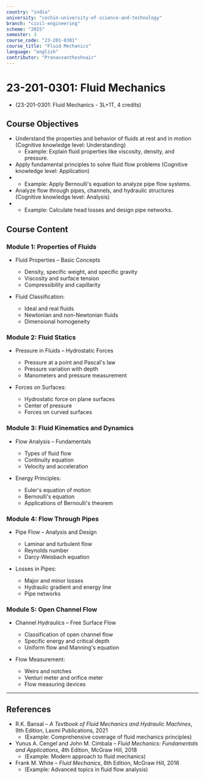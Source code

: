 ```yaml
---
country: "india"
university: "cochin-university-of-science-and-technology"
branch: "civil-engineering"
scheme: "2025"
semester: 3
course_code: "23-201-0301"
course_title: "Fluid Mechanics"
language: "english"
contributor: "Pranavsanthoshnair"
---
```


# 23-201-0301: Fluid Mechanics 
  - (23-201-0301: Fluid Mechanics - 3L+1T, 4 credits)

## Course Objectives

* Understand the properties and behavior of fluids at rest and in motion (Cognitive knowledge level: Understanding)
    - Example: Explain fluid properties like viscosity, density, and pressure.  
* Apply fundamental principles to solve fluid flow problems (Cognitive knowledge level: Application)
*   - Example: Apply Bernoulli's equation to analyze pipe flow systems.  
* Analyze flow through pipes, channels, and hydraulic structures (Cognitive knowledge level: Analysis)
*   - Example: Calculate head losses and design pipe networks.  

## Course Content

### Module 1: Properties of Fluids

* Fluid Properties – Basic Concepts  
  - Density, specific weight, and specific gravity
  - Viscosity and surface tension
  - Compressibility and capillarity

* Fluid Classification:  
  - Ideal and real fluids
  - Newtonian and non-Newtonian fluids
  - Dimensional homogeneity

### Module 2: Fluid Statics

* Pressure in Fluids – Hydrostatic Forces  
  - Pressure at a point and Pascal's law
  - Pressure variation with depth
  - Manometers and pressure measurement

* Forces on Surfaces:  
  - Hydrostatic force on plane surfaces
  - Center of pressure
  - Forces on curved surfaces

### Module 3: Fluid Kinematics and Dynamics

* Flow Analysis – Fundamentals  
  - Types of fluid flow
  - Continuity equation
  - Velocity and acceleration

* Energy Principles:  
  - Euler's equation of motion
  - Bernoulli's equation
  - Applications of Bernoulli's theorem

### Module 4: Flow Through Pipes

* Pipe Flow – Analysis and Design  
  - Laminar and turbulent flow
  - Reynolds number
  - Darcy-Weisbach equation

* Losses in Pipes:  
  - Major and minor losses
  - Hydraulic gradient and energy line
  - Pipe networks

### Module 5: Open Channel Flow

* Channel Hydraulics – Free Surface Flow  
  - Classification of open channel flow
  - Specific energy and critical depth
  - Uniform flow and Manning's equation

* Flow Measurement:  
  - Weirs and notches
  - Venturi meter and orifice meter
  - Flow measuring devices

---

## References

* R.K. Bansal – *A Textbook of Fluid Mechanics and Hydraulic Machines*, 9th Edition, Laxmi Publications, 2021
    - (Example: Comprehensive coverage of fluid mechanics principles)  
* Yunus A. Cengel and John M. Cimbala – *Fluid Mechanics: Fundamentals and Applications*, 4th Edition, McGraw Hill, 2018
    - (Example: Modern approach to fluid mechanics)  
* Frank M. White – *Fluid Mechanics*, 8th Edition, McGraw Hill, 2016
    - (Example: Advanced topics in fluid flow analysis)  
